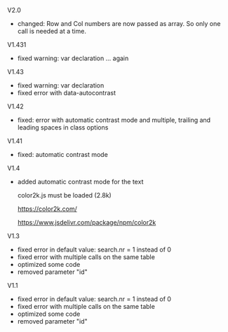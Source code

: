 V2.0
- changed: Row and Col numbers are now passed as array. So only one call is needed at a time.

V1.431
- fixed warning: var declaration ... again

V1.43
- fixed warning: var declaration
- fixed error with data-autocontrast

V1.42
- fixed: error with automatic contrast mode and multiple, trailing and
leading spaces in class options

V1.41
- fixed: automatic contrast mode

V1.4
- added automatic contrast mode for the text

  color2k.js must be loaded (2.8k)
  
  https://color2k.com/
  
  https://www.jsdelivr.com/package/npm/color2k

V1.3
- fixed error in default value: search.nr = 1 instead of 0
- fixed error with multiple calls on the same table
- optimized some code
- removed parameter "id"

V1.1
- fixed error in default value: search.nr = 1 instead of 0
- fixed error with multiple calls on the same table
- optimized some code
- removed parameter "id"

